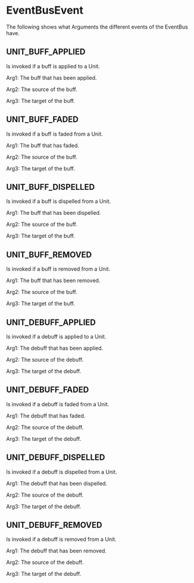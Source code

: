EventBusEvent
==============
The following shows what Arguments the different events of the EventBus have.

UNIT_BUFF_APPLIED
-----------------
Is invoked if a buff is applied to a Unit.

Arg1: The buff that has been applied.

Arg2: The source of the buff.

Arg3: The target of the buff.

UNIT_BUFF_FADED
-----------------
Is invoked if a buff is faded from a Unit.

Arg1: The buff that has faded.

Arg2: The source of the buff.

Arg3: The target of the buff.

UNIT_BUFF_DISPELLED
-----------------
Is invoked if a buff is dispelled from a Unit.

Arg1: The buff that has been dispelled.

Arg2: The source of the buff.

Arg3: The target of the buff.

UNIT_BUFF_REMOVED
-----------------
Is invoked if a buff is removed from a Unit.

Arg1: The buff that has been removed.

Arg2: The source of the buff.

Arg3: The target of the buff.

UNIT_DEBUFF_APPLIED
-----------------
Is invoked if a debuff is applied to a Unit.

Arg1: The debuff that has been applied.

Arg2: The source of the debuff.

Arg3: The target of the debuff.

UNIT_DEBUFF_FADED
-----------------
Is invoked if a debuff is faded from a Unit.

Arg1: The debuff that has faded.

Arg2: The source of the debuff.

Arg3: The target of the debuff.

UNIT_DEBUFF_DISPELLED
-----------------
Is invoked if a debuff is dispelled from a Unit.

Arg1: The debuff that has been dispelled.

Arg2: The source of the debuff.

Arg3: The target of the debuff.

UNIT_DEBUFF_REMOVED
-----------------
Is invoked if a debuff is removed from a Unit.

Arg1: The debuff that has been removed.

Arg2: The source of the debuff.

Arg3: The target of the debuff.